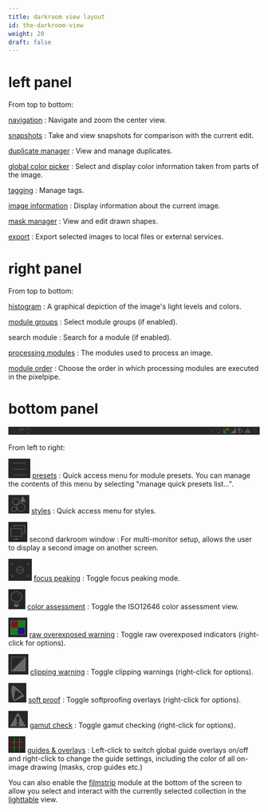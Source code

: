 ```yaml
---
title: darkroom view layout
id: the-darkroom-view
weight: 20
draft: false
---
```


# left panel

From top to bottom:

[navigation](../module-reference/utility-modules/darkroom/navigation.md)
: Navigate and zoom the center view.

[snapshots](../module-reference/utility-modules/darkroom/snapshots.md)
: Take and view snapshots for comparison with the current edit.

[duplicate manager](../module-reference/utility-modules/darkroom/duplicate-manager.md)
: View and manage duplicates.

[global color picker](../module-reference/utility-modules/darkroom/global-color-picker.md)
: Select and display color information taken from parts of the image.

[tagging](../module-reference/utility-modules/shared/tagging.md)
: Manage tags.

[image information](../module-reference/utility-modules/shared/image-information.md)
: Display information about the current image.

[mask manager](../module-reference/utility-modules/darkroom/mask-manager.md)
: View and edit drawn shapes.

[export](../module-reference/utility-modules/shared/export.md)
: Export selected images to local files or external services.

# right panel

From top to bottom:

[histogram](../module-reference/utility-modules/shared/histogram.md)
: A graphical depiction of the image's light levels and colors.

[module groups](./organization/module-groups.md)
: Select module groups (if enabled).

search module
: Search for a module (if enabled).

[processing modules](../module-reference/processing-modules/_index.md)
: The modules used to process an image.

[module order](../module-reference/utility-modules/darkroom/module-order.md)
: Choose the order in which processing modules are executed in the pixelpipe.

# bottom panel

![darkroom-view-layout](./darkroom-view-layout/darkroom-bottom-panel.png#w100)

From left to right:

![presets-icon](./darkroom-view-layout/presets-icon.png#icon) [presets](./processing-modules/presets.md)
: Quick access menu for module presets. You can manage the contents of this menu by selecting "manage quick presets list...".

![styles-icon](./darkroom-view-layout/styles-icon.png#icon) [styles](../module-reference/utility-modules/lighttable/styles.md)
: Quick access menu for styles.

![second-window-icon](./darkroom-view-layout/second-window-icon.png#icon) second darkroom window
: For multi-monitor setup, allows the user to display a second image on another screen.

![focus-peak-icon](./darkroom-view-layout/focus-peak-icon.png#icon) [focus peaking](../module-reference/utility-modules/shared/focus-peaking.md)
: Toggle focus peaking mode.

![color-assessment-icon](./darkroom-view-layout/color-assessment-icon.png#icon) [color assessment](../module-reference/utility-modules/darkroom/color-assessment.md)
: Toggle the ISO12646 color assessment view.

![raw-overexposed-icon](./darkroom-view-layout/raw-overexposed-icon.png#icon) [raw overexposed warning](../module-reference/utility-modules/darkroom/raw-overexposed.md)
: Toggle raw overexposed indicators (right-click for options).

![clipping-icon](./darkroom-view-layout/clipping-icon.png#icon) [clipping warning](../module-reference/utility-modules/darkroom/clipping.md)
: Toggle clipping warnings (right-click for options).

![softproof-icon](./darkroom-view-layout/softproof-icon.png#icon) [soft proof](../module-reference/utility-modules/darkroom/soft-proof.md)
: Toggle softproofing overlays (right-click for options).

![gamut-check-icon](./darkroom-view-layout/gamut-check-icon.png#icon) [gamut check](../module-reference/utility-modules/darkroom/gamut.md)
: Toggle gamut checking (right-click for options).

![guides-overlays-icon](./darkroom-view-layout/guides-overlays-icon.png#icon) [guides & overlays](../module-reference/utility-modules/darkroom/guides-overlays.md)
: Left-click to switch global guide overlays on/off and right-click to change the guide settings, including the color of all on-image drawing (masks, crop guides etc.)

You can also enable the [filmstrip](../module-reference/utility-modules/shared/filmstrip.md) module at the bottom of the screen to allow you select and interact with the currently selected collection in the [lighttable](../lighttable/_index.md) view.
